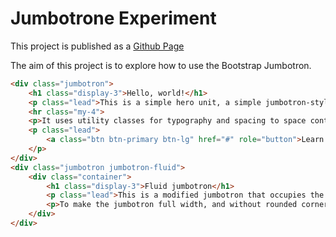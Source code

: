 # Jumbotrone Experiment

This project is published as a [Github Page](https://abonello.github.io/JumbotronExperiment/)

The aim of this project is to explore how to use the Bootstrap
Jumbotron.

```html
<div class="jumbotron">
    <h1 class="display-3">Hello, world!</h1>
    <p class="lead">This is a simple hero unit, a simple jumbotron-style component for calling extra attention to featured content or information.</p>
    <hr class="my-4">
    <p>It uses utility classes for typography and spacing to space content out within the larger container.</p>
    <p class="lead">
        <a class="btn btn-primary btn-lg" href="#" role="button">Learn more</a>
    </p>
</div>
<div class="jumbotron jumbotron-fluid">
    <div class="container">
        <h1 class="display-3">Fluid jumbotron</h1>
        <p class="lead">This is a modified jumbotron that occupies the entire horizontal space of its parent.</p>
        <p>To make the jumbotron full width, and without rounded corners, add the .jumbotron-fluid modifier class and add a .container or .container-fluid within.</p>
    </div>
</div>
```